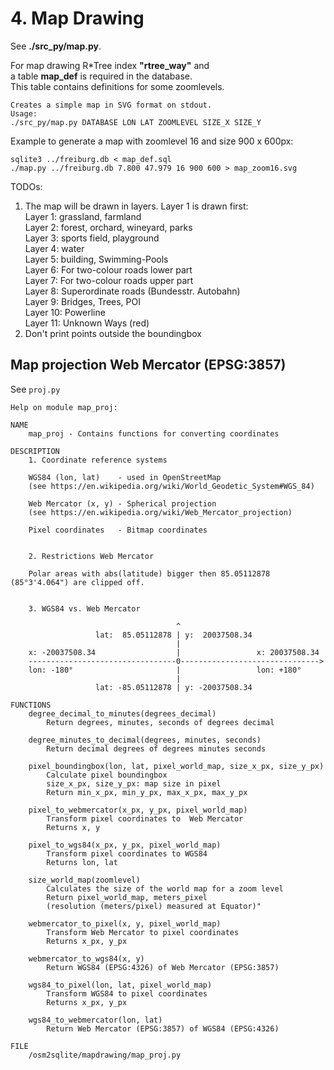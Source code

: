 # 4. Map Drawing

See **./src_py/map.py**.

For map drawing R*Tree index **"rtree_way"** and  
a table **map_def** is required in the database.  
This table contains definitions for some zoomlevels.  

```
Creates a simple map in SVG format on stdout.
Usage:
./src_py/map.py DATABASE LON LAT ZOOMLEVEL SIZE_X SIZE_Y
```

Example to generate a map with zoomlevel 16 and size 900 x 600px:  
```
sqlite3 ../freiburg.db < map_def.sql
./map.py ../freiburg.db 7.800 47.979 16 900 600 > map_zoom16.svg
```

TODOs:  
1. The map will be drawn in layers. Layer 1 is drawn first:  
Layer 1: grassland, farmland  
Layer 2: forest, orchard, wineyard, parks   
Layer 3: sports field, playground  
Layer 4: water  
Layer 5: building, Swimming-Pools  
Layer 6: For two-colour roads lower part  
Layer 7: For two-colour roads upper part  
Layer 8: Superordinate roads (Bundesstr. Autobahn)  
Layer 9: Bridges, Trees, POI  
Layer 10: Powerline  
Layer 11: Unknown Ways (red)  
2. Don't print points outside the boundingbox  


## Map projection Web Mercator (EPSG:3857)

See `proj.py`

```
Help on module map_proj:

NAME
    map_proj - Contains functions for converting coordinates

DESCRIPTION
    1. Coordinate reference systems
    
    WGS84 (lon, lat)    - used in OpenStreetMap
    (see https://en.wikipedia.org/wiki/World_Geodetic_System#WGS_84)
    
    Web Mercator (x, y) - Spherical projection
    (see https://en.wikipedia.org/wiki/Web_Mercator_projection)
    
    Pixel coordinates   - Bitmap coordinates
    
    
    2. Restrictions Web Mercator
    
    Polar areas with abs(latitude) bigger then 85.05112878 (85°3'4.064") are clipped off.
    
    
    3. WGS84 vs. Web Mercator
    
                                     ^
                   lat:  85.05112878 | y:  20037508.34
                                     |
    x: -20037508.34                  |                 x: 20037508.34
    ---------------------------------0------------------------------->
    lon: -180°                       |                 lon: +180°
                                     |
                   lat: -85.05112878 | y: -20037508.34

FUNCTIONS
    degree_decimal_to_minutes(degrees_decimal)
        Return degrees, minutes, seconds of degrees decimal
    
    degree_minutes_to_decimal(degrees, minutes, seconds)
        Return decimal degrees of degrees minutes seconds
    
    pixel_boundingbox(lon, lat, pixel_world_map, size_x_px, size_y_px)
        Calculate pixel boundingbox
        size_x_px, size_y_px: map size in pixel
        Return min_x_px, min_y_px, max_x_px, max_y_px
    
    pixel_to_webmercator(x_px, y_px, pixel_world_map)
        Transform pixel coordinates to  Web Mercator
        Returns x, y
    
    pixel_to_wgs84(x_px, y_px, pixel_world_map)
        Transform pixel coordinates to WGS84
        Returns lon, lat
    
    size_world_map(zoomlevel)
        Calculates the size of the world map for a zoom level
        Return pixel_world_map, meters_pixel
        (resolution (meters/pixel) measured at Equator)"
    
    webmercator_to_pixel(x, y, pixel_world_map)
        Transform Web Mercator to pixel coordinates
        Returns x_px, y_px
    
    webmercator_to_wgs84(x, y)
        Return WGS84 (EPSG:4326) of Web Mercator (EPSG:3857)
    
    wgs84_to_pixel(lon, lat, pixel_world_map)
        Transform WGS84 to pixel coordinates
        Returns x_px, y_px
    
    wgs84_to_webmercator(lon, lat)
        Return Web Mercator (EPSG:3857) of WGS84 (EPSG:4326)

FILE
    /osm2sqlite/mapdrawing/map_proj.py
```

